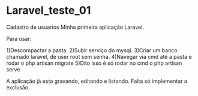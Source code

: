 # Laravel_teste_01
Cadastro de usuarios
Minha primeira aplicação Laravel.


Para usar:

1)Descompactar a pasta.
2)Subir serviço do  mysql.
3)Criar um banco chamado laravel, de user root sem senha.
4)Navegar via cmd até a pasta e rodar o php artisan migrate
5)Dito isso é só rodar no cmd o php artisan serve


 A aplicação já esta gravando, editando e listando.
 Falta só implementar a exclusão.
